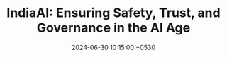---
title: "IndiaAI: Ensuring Safety, Trust, and Governance in the AI Age"
date: 2024-06-30 10:15:00 +0530
venue: "Bharat Mandapam, New Delhi"
tags: []
link: "https://indiaai.gov.in/globalindiaaisummit/"
image: "/images/global-ai.jpeg"
draft: false
---